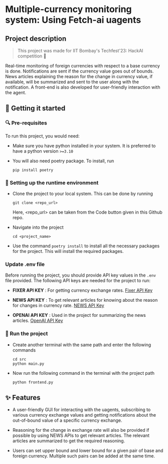 # Multiple-currency monitoring system: Using Fetch-ai uagents

## Project description

> This project was made for IIT Bombay's Techfest'23: HackAI competition 🚀

Real-time monitoring of foreign currencies with respect to a base currency is done. Notifications are sent if the currency value goes out of bounds. News articles explaining the reason for the change in currency value, if available, will be summarized and sent to the user along with the notification. A front-end is also developed for user-friendly interaction with the agent.

## 🚀 Getting it started

### 🔍 Pre-requisites

To run this project, you would need:

* Make sure you have python installed in your system. It is preferred to have a python version `>=3.10`
  
* You will also need poetry package. To install, run
  
  ```
  pip install poetry
  ```
  
### 🔧 Setting up the runtime environment

* Clone the project to your local system. This can be done by running

  ```
  git clone <repo_url>
  ```
  Here, <repo_url> can be taken from the Code button given in this Github repo.

* Navigate into the project

  ```
  cd <project_name>
  ```
  
* Use the command `poetry install` to install all the necessary packages for the project. This will install the required packages.
  
### Update .env file

Before running the project, you should provide API key values in the `.env` file provided. The following API keys are needed for the project to run:

* **FIXER API KEY** : For getting currency exchange rates. [Fixer API Key](https://fixer.io/documentation)
  
* **NEWS API KEY** : To get relevant articles for knowing about the reason for changes in currency rate. [NEWS API Key](https://newsapi.org/s/google-news-api)
  
* **OPENAI API KEY** : Used in the project for summarizing the news articles. [OpenAI API Key](https://platform.openai.com/docs/api-reference/introduction)
  
### 📜 Run the project

* Create another terminal with the same path and enter the following commands
  
  ```
  cd src
  python main.py
  ```
  
* Now run the following command in the terminal with the project path
  
  ```
  python frontend.py
  ```
  
## ✨ Features

* A user-friendly GUI for interacting with the uagents, subscribing to various currency exchange values and getting notifications about the out-of-bound value of a specific currency exchange.
  
* Reasoning for the change in exchange rate will also be provided if possible by using NEWS APIs to get relevant articles. The relevant articles are summarized to get the required reasoning.

* Users can set upper bound and lower bound for a given pair of base and foreign currency. Multiple such pairs can be added at the same time.
